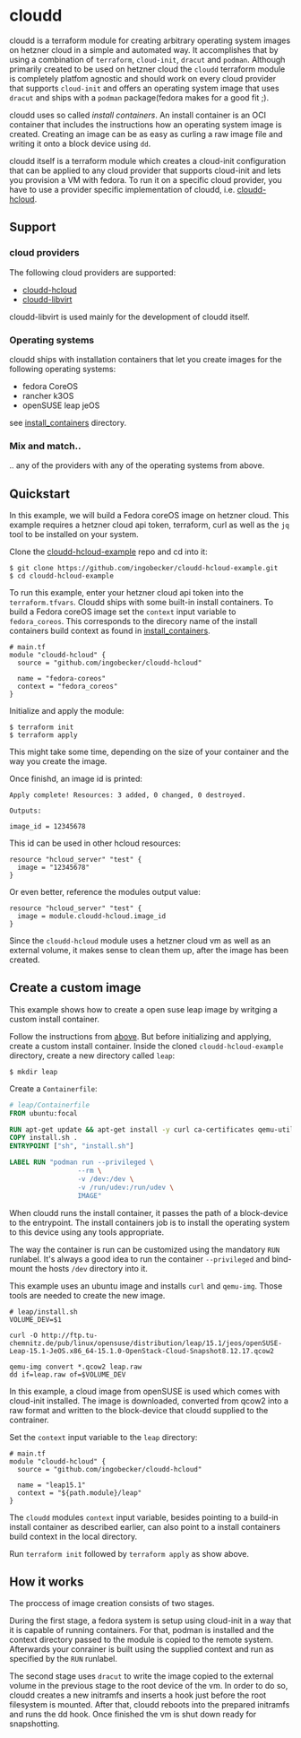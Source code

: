 # cloudd

cloudd is a terraform module for creating arbitrary operating system images on hetzner cloud in a simple and automated way. It accomplishes that by using a combination of `terraform`, `cloud-init`, `dracut` and `podman`. Although primarily created to be used on hetzner cloud the `cloudd` terraform module is completely platfom agnostic and should work on every cloud provider that supports `cloud-init` and offers an operating system image that uses `dracut` and ships with a `podman` package(fedora makes for a good fit ;).

cloudd uses so called *install containers*. An install container is an OCI container that includes the instructions how an operating system image is created. Creating an image can be as easy as curling a raw image file and writing it onto a block device using `dd`.

cloudd itself is a terraform module which creates a cloud-init configuration that can be applied to any cloud provider that supports cloud-init and lets you provision a VM with fedora. To run it on a specific cloud provider, you have to use a provider specific implementation of cloudd, i.e. [cloudd-hcloud](https://github.com/ingobecker/cloudd-hcloud).

## Support

### cloud providers

The following cloud providers are supported:

* [cloudd-hcloud](https://github.com/ingobecker/cloudd-hcloud)
* [cloudd-libvirt](https://github.com/ingobecker/cloudd-libvirt)

cloudd-libvirt is used mainly for the development of cloudd itself.

### Operating systems

cloudd ships with installation containers that let you create images for the following operating systems:

* fedora CoreOS
* rancher k3OS
* openSUSE leap jeOS

see [install_containers](https://github.com/ingobecker/cloudd/tree/master/install_containers) directory.

### Mix and match..

.. any of the providers with any of the operating systems from above.

## Quickstart

 In this example, we will build a Fedora coreOS image on hetzner cloud. This example requires a hetzner cloud api token, terraform, curl as well as the `jq` tool to be installed on your system.

Clone the [cloudd-hcloud-example](https://github.com/ingobecker/cloudd-hcloud-example) repo and cd into it:

```Shell
$ git clone https://github.com/ingobecker/cloudd-hcloud-example.git
$ cd cloudd-hcloud-example
```

To run this example, enter your hetzner cloud api token into the `terraform.tfvars`. Cloudd ships with some built-in install containers. To build a Fedora coreOS image set the `context` input variable to `fedora_coreos`. This corresponds to the direcory name of the install containers build context as found in [install_containers](https://github.com/ingobecker/cloudd/tree/master/install_containers).

```HCL
# main.tf
module "cloudd-hcloud" {
  source = "github.com/ingobecker/cloudd-hcloud"

  name = "fedora-coreos"
  context = "fedora_coreos"
}
```

Initialize and apply the module:

```Shell
$ terraform init
$ terraform apply
```

This might take some time, depending on the size of your container and the way you create the image.

Once finishd, an image id is printed:

```
Apply complete! Resources: 3 added, 0 changed, 0 destroyed.

Outputs:

image_id = 12345678
```

This id can be used in other hcloud resources:

```HCL
resource "hcloud_server" "test" {
  image = "12345678"
}
```

Or even better, reference the modules output value:

```HCL
resource "hcloud_server" "test" {
  image = module.cloudd-hcloud.image_id
}
```

Since the `cloudd-hcloud` module uses a hetzner cloud vm as well as an external volume, it makes sense to clean them up, after the image has been created.

## Create a custom image

This example shows how to create a open suse leap image by writging a custom install container.

Follow the instructions from [above](https://github.com/ingobecker/cloudd#quickstart). But before initializing and applying, create a custom install container. Inside the cloned `cloudd-hcloud-example` directory, create a new directory called `leap`:

```
$ mkdir leap
```

Create a `Containerfile`:

```Dockerfile
# leap/Containerfile
FROM ubuntu:focal

RUN apt-get update && apt-get install -y curl ca-certificates qemu-utils
COPY install.sh .
ENTRYPOINT ["sh", "install.sh"]

LABEL RUN "podman run --privileged \
                 --rm \
                 -v /dev:/dev \
                 -v /run/udev:/run/udev \
                 IMAGE"
```

When cloudd runs the install container, it passes the path of a block-device to the entrypoint. The install containers job is to install the operating system to this device using any tools appropriate.

The way the container is run can be customized using the mandatory `RUN` runlabel. It's always a good idea to run the container `--privileged` and bind-mount the hosts `/dev` directory into it.

This example uses an ubuntu image and installs `curl` and `qemu-img`. Those tools are needed to create the new image.

```Shell
# leap/install.sh
VOLUME_DEV=$1

curl -O http://ftp.tu-chemnitz.de/pub/linux/opensuse/distribution/leap/15.1/jeos/openSUSE-Leap-15.1-JeOS.x86_64-15.1.0-OpenStack-Cloud-Snapshot8.12.17.qcow2

qemu-img convert *.qcow2 leap.raw
dd if=leap.raw of=$VOLUME_DEV
```

In this example, a cloud image from openSUSE is used which comes with cloud-init installed. The image is downloaded, converted from qcow2 into a raw format and written to the block-device that cloudd supplied to the contrainer.

Set the `context` input variable to the `leap` directory:

```HCL
# main.tf
module "cloudd-hcloud" {
  source = "github.com/ingobecker/cloudd-hcloud"

  name = "leap15.1"
  context = "${path.module}/leap"
}
```

The `cloudd` modules `context` input variable, besides pointing to a build-in install container as described earlier, can also point to a install containers build context in the local directory.

Run `terraform init` followed by `terraform apply` as show above.

## How it works

The proccess of image creation consists of two stages.

During the first stage, a fedora system is setup using cloud-init in a way that it is capable of running containers. For that, podman is installed and the context directory passed to the module is copied to the remote system. Afterwards your conrainer is built using the supplied context and run as specified by the `RUN` runlabel.

The second stage uses `dracut` to write the image copied to the external volume in the previous stage to the root device of the vm. In order to do so, cloudd creates a new initramfs and inserts a hook just before the root filesystem is mounted. After that, cloudd reboots into the prepared initramfs and runs the dd hook. Once finished the vm is shut down ready for snapshotting.
